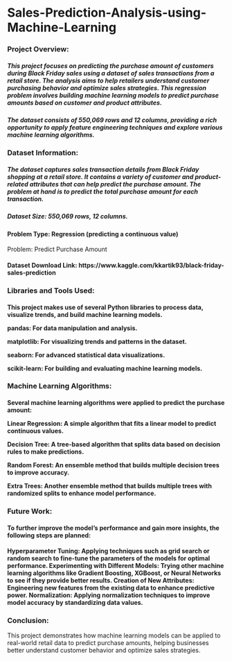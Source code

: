 # Sales-Prediction-Analysis-using-Machine-Learning

### Project Overview:

<h5>This project focuses on predicting the purchase amount of customers during Black Friday sales using a dataset of sales transactions from a retail store. The analysis aims to help retailers understand customer purchasing behavior and optimize sales strategies. This regression problem involves building machine learning models to predict purchase amounts based on customer and product attributes.</h5>


<h5>The dataset consists of 550,069 rows and 12 columns, providing a rich opportunity to apply feature engineering techniques and explore various machine learning algorithms.</h5>



### Dataset Information:

<h5>The dataset captures sales transaction details from Black Friday shopping at a retail store. It contains a variety of customer and product-related attributes that can help predict the purchase amount. The problem at hand is to predict the total purchase amount for each transaction.</h5>

<h5>Dataset Size: 550,069 rows, 12 columns.</h5>

<h4>Problem Type: Regression (predicting a continuous value)</h4>


Problem: Predict Purchase Amount

<h4>Dataset Download Link: https://www.kaggle.com/kkartik93/black-friday-sales-prediction</h4>


### Libraries and Tools Used:

<h4>This project makes use of several Python libraries to process data, visualize trends, and build machine learning models.


pandas: For data manipulation and analysis.

matplotlib: For visualizing trends and patterns in the dataset.

seaborn: For advanced statistical data visualizations.

scikit-learn: For building and evaluating machine learning models.</h4>


### Machine Learning Algorithms:

<h4>Several machine learning algorithms were applied to predict the purchase amount:

Linear Regression: A simple algorithm that fits a linear model to predict continuous values.

Decision Tree: A tree-based algorithm that splits data based on decision rules to make predictions.

Random Forest: An ensemble method that builds multiple decision trees to improve accuracy.

Extra Trees: Another ensemble method that builds multiple trees with randomized splits to enhance model performance.</h4>


### Future Work:

<h4>To further improve the model’s performance and gain more insights, the following steps are planned:</h4>

<h4>Hyperparameter Tuning: Applying techniques such as grid search or random search to fine-tune the parameters of the models for optimal performance.
Experimenting with Different Models: Trying other machine learning algorithms like Gradient Boosting, XGBoost, or Neural Networks to see if they provide better results.
Creation of New Attributes: Engineering new features from the existing data to enhance predictive power.
Normalization: Applying normalization techniques to improve model accuracy by standardizing data values.</h4>


### Conclusion:

This project demonstrates how machine learning models can be applied to real-world retail data to predict purchase amounts, helping businesses better understand customer behavior and optimize sales strategies.

